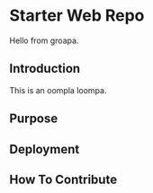 # Starter Web Repo

Hello from groapa.

## Introduction

This is an oompla loompa.

## Purpose

## Deployment

## How To Contribute
